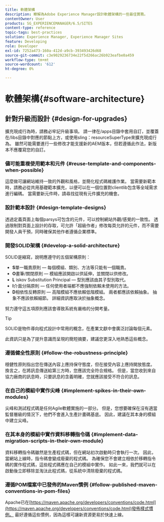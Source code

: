 ```yaml
---
title: 軟體架構
description: 瞭解為Adobe Experience Manager設計軟體架構的一些最佳實務。
contentOwner: User
products: SG_EXPERIENCEMANAGER/6.5/SITES
content-type: reference
topic-tags: best-practices
solution: Experience Manager, Experience Manager Sites
feature: Developing
role: Developer
exl-id: 7252a473-160a-412d-a9cb-393493426d68
source-git-commit: c3e9029236734e22f5d266ac26b923eafbe0a459
workflow-type: tm+mt
source-wordcount: '612'
ht-degree: 0%

---
```


# 軟體架構{#software-architecture}

## 針對升級而設計 {#design-for-upgrades}

擴充現成行為時，請務必牢記升級事項。 請一律在/apps目錄中套用自訂，並覆蓋在/libs目錄中對應的節點上方，或使用sling：resourceSuperType來擴充現成行為。 雖然可能需要進行一些修改才能支援新的AEM版本，但若遵循此作法，新版本不應覆寫您的自訂。

### 儘可能重複使用範本和元件 {#reuse-template-and-components-when-possible}

這麼做可讓網站維持一致的外觀和風格，並簡化程式碼維護作業。 當需要新範本時，請務必從共用基礎範本擴充，以便可以在一個位置對clientlib包含等全域需求進行編碼。 當需要新元件時，請尋找從現有元件擴充的機會。

### 設計範本設計 {#design-template-designs}

透過定義頁面上每個parsys可包含的元件，可以控制網站外觀/感覺的一致性。 透過限制對頁面上設計的存取，可允許「超級作者」修改每頁允許的元件，而不需要開發人員干預，同時確保其他作者遵循企業標準。

### 開發SOLID架構 {#develop-a-solid-architecture}

SOLID是縮寫，說明應遵守的五個架構原則：

* **S**&#x200B;單一職責原則 — 每個模組、類別、方法等只能有一個職責。
* **O**&#x200B;畫筆/關閉原則 — 模組應該開啟以供延伸，並關閉以供修改。
* **L** iskov Substitution Principal — 型別應該由其子型別取代。
* **I**&#x200B;介面分隔原則 — 任何使用者端都不應強制依賴未使用的方法。
* **D**&#x200B;相依性反轉原則 — 高階模組不應依賴低階模組。 兩者都應該依賴抽象。 抽象不應該依賴細節。 詳細資訊應取決於抽象概念。

努力遵守這五項原則應該會導致系統有嚴格的分開考量。

>[!TIP]
>
>SOLID是物件導向程式設計中常用的概念，在產業文獻中會廣泛討論每個元素。
>
>此資訊只是為了提升意識而呈現的簡短摘要，建議您更深入地熟悉這些概念。

### 遵循健全性原則 {#follow-the-robustness-principle}

穩健性原則指出您在傳送內容上應持保守態度，但在接受內容上應持開放態度。 換言之，在將訊息傳送給第三方時，您應該完全符合規格。 但是，當您收到來自協力廠商的訊息時，只要訊息的含義明確，您就應該接受不符合的訊息。

### 在自己的模組中實作尖峰 {#implement-spikes-in-their-own-modules}

尖峰和測試程式碼是任何Agile軟體實施的一部分。 但是，您想要確保在沒有適當監督層級的情況下，他們不會進入生產計畫碼基底。 因此，建議在其本身的模組中建立尖峰。

### 在其本身的模組中實作資料移轉指令碼 {#implement-data-migration-scripts-in-their-own-module}

資料移轉指令碼雖然是生產程式碼，但在網站初次啟動時只會執行一次。 因此，當網站上線時，指令碼會變成廢棄的程式碼。 為確保您不會建立相依於移轉指令碼的實作程式碼，這些程式碼應在自己的模組中實作。 如此一來，我們就可以在啟動後立即移除並淘汰此程式碼，從系統中清除廢棄的程式碼。

### 遵循POM檔案中已發佈的Maven慣例 {#follow-published-maven-conventions-in-pom-files}

Apache已在[https://maven.apache.org/developers/conventions/code.html](https://maven.apache.org/developers/conventions/code.html)發佈樣式慣例。 最好遵循這些慣例，因為這樣可讓新資源更易於快速上線。
